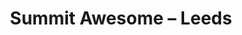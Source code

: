 ---
layout: photo
image: <img class="post-image resrc" src="http://app.resrc.it//oliverash.me/images/8036578489_24f1d26530_b.jpg" alt="">
rewriteUrl: http://www.flickr.com/photos/oliverjash/8036578489
title: Summit Awesome – Leeds
---